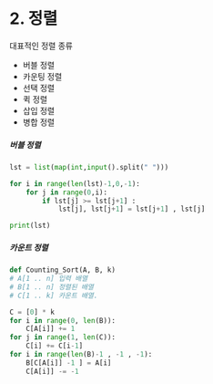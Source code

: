 # 2. 정렬

대표적인 정렬 종류

- 버블 정렬
- 카운팅 정렬
- 선택 정렬
- 퀵 정렬
- 삽입 정렬
- 병합 정렬



##### 버블 정렬

```python
lst = list(map(int,input().split(" ")))

for i in range(len(lst)-1,0,-1):
    for j in range(0,i):
        if lst[j] >= lst[j+1] :
            lst[j], lst[j+1] = lst[j+1] , lst[j]

print(lst)
```



##### 카운트 정렬

```python
def Counting_Sort(A, B, k)
# A[1 .. n] 입력 배열
# B[1 .. n] 정렬된 배열
# C[1 .. k] 카운트 배열.

C = [0] * k
for i in range(0, len(B)):
    C[A[i]] += 1
for j in range(1, len(C)):
    C[i] += C[i-1]
for i in range(len(B)-1 , -1 , -1):
    B[C[A[i]] -1 ] = A[i]
    C[A[i]] -= -1
```

